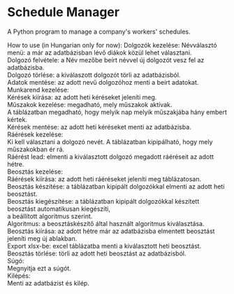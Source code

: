 # Schedule Manager
A Python program to manage a company's workers' schedules.

How to use (in Hungarian only for now):
Dolgozók kezelése:
    Névválasztó menü: a már az adatbázisban lévő diákok közül lehet választani.\
    Dolgozó felvétele: a Név mezőbe beírt névvel új dolgozót vesz fel az adatbázisba.\
    Dolgozó törlése: a kiválaszott dolgozót törli az adatbázisból.\
    Adatok mentése: az adott nevű dolgozóhoz menti a beírt adatokat.\
Munkarend kezelése:\
    Kérések kiírása: az adott heti kéréseket jeleníti meg.\
    Műszakok kezelése: megadható, mely műszakok aktívak.\
    A táblázatban megadható, hogy melyik nap melyik műszakjába hány embert kértek.\
    Kérések mentése: az adott heti kéréseket menti az adatbázisba.\
Ráérések kezelése:\
    Ki kell választani a dolgozó nevét. A táblázatban kipipálható, hogy mely műszakokban ér rá.\
    Ráérést lead: elmenti a kiválasztott dolgozó megadott ráéréseit az adott hétre.\
Beosztás kezelése:\
    Ráérések kiírása: az adott heti ráéréseket jeleníti meg táblázatosan.\
    Beosztás készítése: a táblázatban kipipált dolgozókkal elmenti az adott heti beosztást.\
    Beosztás kiegészítése: a táblázatban kipipált dolgozókkal készített beosztást automatikusan kiegészíti,\
    a beállított algoritmus szerint.\
    Algoritmus: a beosztáskészítő által használt algoritmus kiválasztása.\
    Beosztás kiírása: az adott hétre már az adatbázisba elmentett beosztást jeleníti meg új ablakban.\
    Export xlsx-be: excel táblázatba menti a kiválasztott heti beosztást.\
    Beosztás törlése: törli az adott heti beosztást az adatbázisból.\
Súgó:\
    Megnyitja ezt a súgót.\
Kilépés:\
    Menti az adatbázist és kilép.
